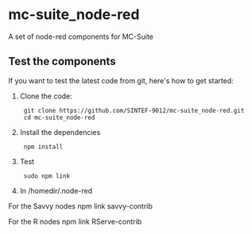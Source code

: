 # mc-suite_node-red
A set of node-red components for MC-Suite

## Test the components
If you want to test the latest code from git, here's how to get started:

1. Clone the code:

        git clone https://github.com/SINTEF-9012/mc-suite_node-red.git
        cd mc-suite_node-red

2. Install the dependencies

        npm install
        
3. Test

        sudo npm link 
        
4. In /homedir/.node-red

For the Savvy nodes
        npm link savvy-contrib
        
For the R nodes
        npm link RServe-contrib
        
